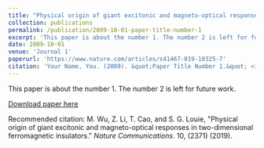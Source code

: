 ```yaml
---
title: "Physical origin of giant excitonic and magneto-optical responses in two-dimensional ferromagnetic insulators"
collection: publications
permalink: /publication/2009-10-01-paper-title-number-1
excerpt: 'This paper is about the number 1. The number 2 is left for future work.'
date: 2009-10-01
venue: 'Journal 1'
paperurl: 'https://www.nature.com/articles/s41467-019-10325-7'
citation: 'Your Name, You. (2009). &quot;Paper Title Number 1.&quot; <i>Journal 1</i>. 1(1).'
---
```

This paper is about the number 1. The number 2 is left for future work.

[Download paper here](http://academicpages.github.io/files/paper1.pdf)

Recommended citation: M. Wu, Z. Li, T. Cao, and S. G. Louie, "Physical origin of giant excitonic and magneto-optical responses in two-dimensional ferromagnetic insulators." <i>Nature Communications</i>. 10, (2371) (2019).